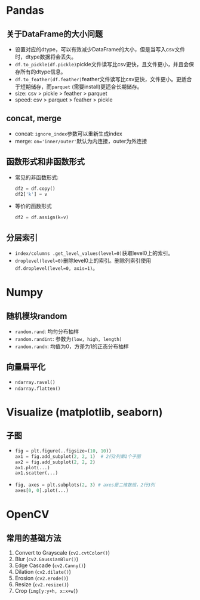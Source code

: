 # Pandas

## 关于DataFrame的大小问题
* 设置对应的dtype，可以有效减少DataFrame的大小，但是当写入csv文件时，dtype数据将会丢失。
* `df.to_pickle(df.pickle)`pickle文件读写比csv更快，且文件更小，并且会保存所有的dtype信息。
* `df.to_feather(df.feather)`feather文件读写比csv更快，文件更小。更适合于短期储存，而`parquet` (需要install)更适合长期储存。
* size: csv > pickle > feather > parquet
* speed: csv > parquet > feather > pickle

## concat, merge
* concat: `ignore_index`参数可以重新生成index
* merge: `on='inner/outer'`默认为内连接，outer为外连接

## 函数形式和非函数形式
* 常见的非函数形式:
  ```python
  df2 = df.copy()
  df2['k'] = v
  ```
* 等价的函数形式
  ```python
  df2 = df.assign(k=v)
  ```

## 分层索引
* `index/columns .get_level_values(level=0)`获取level0上的索引。
* `droplevel(level=0)`删除level0上的索引。删除列索引使用`df.droplevel(level=0, axis=1)`。
  

# Numpy

## 随机模块random
* `random.rand`: 均匀分布抽样
* `random.randint`: 参数为`(low, high, length)`
* `random.randn`: 均值为0，方差为1的正态分布抽样

## 向量扁平化
* `ndarray.ravel()`
* `ndarray.flatten()`

# Visualize (matplotlib, seaborn)

## 子图
* 
  ```python
  fig = plt.figure(..figsize=(10, 10))
  ax1 = fig.add_subplot(2, 2, 1)  # 2行2列第1个子图
  ax2 = fig.add_subplot(2, 2, 2)
  ax1.plot(...)
  ax1.scatter(...)
  ```
* 
  ```python
  fig, axes = plt.subplots(2, 3) # axes是二维数组，2行3列
  axes[0, 0].plot(...)
  ```

# OpenCV

## 常用的基础方法
1. Convert to Grayscale (`cv2.cvtColor()`)
2. Blur (`cv2.GaussianBlur()`)
3. Edge Cascade (`cv2.Canny()`)
4. Dilation (`cv2.dilate()`)
5. Erosion  (`cv2.erode()`)
6. Resize   (`cv2.resize()`)
7. Crop    (`img[y:y+h, x:x+w]`)
